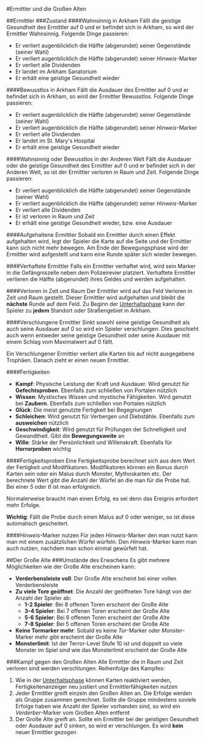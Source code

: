 #Ermittler und die Großen Alten

##Ermittler
###Zustand
####Wahnsinnig in Arkham
Fällt die geistige Gesundheit des Ermittler auf 0 und er befindet sich in Arkham, so wird der Ermittler Wahnsinnig. Folgende Dinge passieren:
- Er verliert augenblicklich die Hälfte (abgerundet) seiner Gegenstände (seiner Wahl)
- Er verliert augenblicklich die Hälfte (abgerundet) seiner _Hinweis_-Marker
- Er verliert alle Dividenden
- Er landet im Arkham Sanatorium
- Er erhält eine geistige Gesundheit wieder

####Bewusstlos in Arkham
Fällt die Ausdauer des Ermittler auf 0 und er befindet sich in Arkham, so wird der Ermittler Bewusstlos. Folgende Dinge passieren:
- Er verliert augenblicklich die Hälfte (abgerundet) seiner Gegenstände (seiner Wahl)
- Er verliert augenblicklich die Hälfte (abgerundet) seiner _Hinweis_-Marker
- Er verliert alle Dividenden
- Er landet im St. Mary's Hospital
- Er erhält eine geistige Gesundheit wieder

####Wahnsinnig oder Bewusstlos in der Anderen Welt
Fällt die Ausdauer oder die geistige Gesundheit des Ermittler auf 0 und er befindet sich in der Anderen Welt, so ist der Ermittler verloren in Raum und Zeit. Folgende Dinge passieren:
- Er verliert augenblicklich die Hälfte (abgerundet) seiner Gegenstände (seiner Wahl)
- Er verliert augenblicklich die Hälfte (abgerundet) seiner _Hinweis_-Marker
- Er verliert alle Dividenden
- Er ist verloren in Raum und Zeit
- Er erhält eine geistige Gesundheit wieder, bzw. eine Ausdauer

####Aufgehaltene Ermittler
Sobald ein Ermittler durch einen Effekt aufgehalten wird, legt der Spieler die Karte auf die Seite und der Ermittler kann sich nicht mehr bewegen. Am Ende der Bewegungsphase wird der Ermittler wird aufgestellt und kann eine Runde später sich wieder bewegen.

####Verhaftete Ermittler
Falls ein Ermittler verhaftet wird, wird sein Marker in die Gefängniszelle neben dem Polizeirevier platziert. Verhaftete Ermittler verlieren die Hälfte (abgerundet) ihres Geldes und werden aufgehalten.

####Verloren in Zeit und Raum
Der Ermittler wird auf das Feld Verloren in Zeit und Raum gestellt. Dieser Ermittler wird aufgehalten und bleibt die **nächste** Runde auf dem Feld. Zu Beginn der [Unterhaltsphase](phase1.md) kann der Spieler zu **jedem** Standort oder Straßengebiet in Arkham.

####Verschlungene Ermittler
Sinkt sowohl seine geistige Gesundheit als auch seine Ausdauer auf 0 so wird ein Spieler verschlungen.
Dies geschieht auch wenn entweder seine geistige Gesundheit oder seine Ausdauer mit einem Schlag vom Maximalwert auf 0 fällt.

Ein Verschlungener Ermittler verliert alle Karten bis auf nicht ausgegebene Trophäen. Danach zieht er einen neuen Ermittler.

####Fertigkeiten
- **Kampf**: Physische Leistung der Kraft und Ausdauer. Wird genutzt für **Gefechtsproben**. Ebenfalls zum schließen von Portalen nützlich
- **Wissen**: Mystisches Wissen und mystische Fähigkeiten. Wird genutzt bei **Zaubern**. Ebenfalls zum schließen von Portalen nützlich
- **Glück**: Die meist genutzte Fertigkeit bei Begegnungen
- **Schleichen**: Wird genutzt für Verbergen und Diebstähle. Ebenfalls zum **ausweichen** nützlich
- **Geschwindigkeit**: Wird genutzt für Prüfungen der Schnelligkeit und Gewandtheit. Gibt die **Bewegungsweite** an
- **Wille**: Stärke der Persönlichkeit und Willenskraft. Ebenfalls für **Horrorproben** wichtig

####Fertigkeitsproben
Eine Fertigkeitsprobe berechnet sich aus dem Wert der Fertigkeit und Modifikatoren. Modifikatoren können ein Bonus durch Karten sein oder ein Malus durch Monster, Mythoskarten etc.
Der berechnete Wert gibt die Anzahl der Würfel an die man für die Probe hat. Bei einer _5_ oder _6_ ist man erfolgreich.

Normalerweise braucht man einen Erfolg, es sei denn das Ereignis erfordert mehr Erfolge.

**Wichtig**: Fällt die Probe durch einen Malus auf 0 oder weniger, so ist diese automatisch gescheitert.

####_Hinweis_-Marker nutzen
Für jeden _Hinweis_-Marker den man nutzt kann man mit einem zusätzlichen Würfel würfeln. Den _Hinweis_-Marker kann man auch nutzen, nachdem man schon einmal gewürfelt hat.

##Der Große Alte
###Umstände des Erwachens
Es gibt mehrere Möglichkeiten wie der Große Alte erscheinen kann:
- **Verderbensleiste voll**: Der Große Alte erscheint bei einer vollen Verderbensleiste
- **Zu viele Tore geöffnet**: Die Anzahl der geöffneten Tore hängt von der Anzahl der Spieler ab:
  - **1-2 Spieler**: Bei 8 offenen Toren erscheint der Große Alte
  - **3-4 Spieler**: Bei 7 offenen Toren erscheint der Große Alte
  - **5-6 Spieler**: Bei 6 offenen Toren erscheint der Große Alte
  - **7-8 Spieler**: Bei 5 offenen Toren erscheint der Große Alte
- **Keine Tormarker mehr**: Sobald es keine _Tor_-Marker oder _Monster_-Marker mehr gibt erscheint der Große Alte
- **Monsterlimit**: Ist der Terror-Level Stufe 10 ist und doppelt so viele Monster im Spiel sind wie das Monsterlimit erscheint der Große Alte

###Kampf gegen den Großen Alten
Alle Ermittler die in Raum und Zeit verloren sind werden verschlungen. Reihenfolge des Kampfes:
1. Wie in der [Unterhaltsphase](phase1.md) können Karten reaktiviert werden, Fertigkeitenanzeiger neu justiert und Ermittlerfähigkeiten nutzen
2. Jeder Ermittler greift einzeln den Großen Alten an. Die Erfolge werden als Gruppe zusammen gerechnet. Sollte die Gruppe mindestens soviele Erfolge haben wie Anzahl der Spieler vorhanden sind, so wird ein _Verderber_-Marker vom Großen Alten entfernt
3. Der Große Alte greift an. Sollte ein Ermittler bei der geistigen Gesundheit oder Ausdauer auf 0 sinken, so wird er verschlungen. Es wird **kein** neuer Ermittler gezogen
